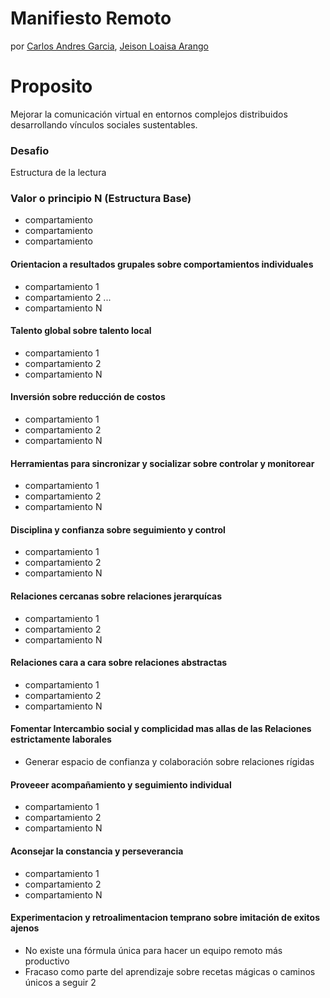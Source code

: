 # Manifiesto Remoto 
por [ Carlos Andres Garcia](https://www.linkedin.com/in/ggcarlosandres/), [Jeison Loaisa Arango](https://www.linkedin.com/in/jeison-loaisa-108aaa13b/)


# Proposito

Mejorar la comunicación virtual en entornos complejos distribuidos desarrollando vínculos sociales sustentables.

### Desafio


Estructura de la lectura
### Valor o principio N (Estructura Base)
 - compartamiento
 - compartamiento
 - compartamiento


#### **Orientacion a resultados grupales sobre comportamientos individuales**
 -  compartamiento 1
 -  compartamiento 2
 ...
 -  compartamiento N
#### **Talento global sobre talento local**
 -  compartamiento 1
 -  compartamiento 2
 -  compartamiento N

#### **Inversión sobre reducción de costos**
 -  compartamiento 1
 -  compartamiento 2
 -  compartamiento N

#### **Herramientas para sincronizar y socializar sobre controlar y monitorear**
 -  compartamiento 1
 -  compartamiento 2
 -  compartamiento N
 
#### **Disciplina y confianza sobre seguimiento y control**
 -  compartamiento 1
 -  compartamiento 2
 -  compartamiento N
 
#### **Relaciones cercanas sobre relaciones jerarquícas**
 -  compartamiento 1
 -  compartamiento 2
 -  compartamiento N
 
#### **Relaciones cara a cara sobre relaciones abstractas**
 -  compartamiento 1
 -  compartamiento 2
 -  compartamiento N
 
#### **Fomentar Intercambio social  y complicidad mas allas de las Relaciones estrictamente laborales**
 -  Generar espacio de confianza y colaboración sobre relaciones rígidas
 
#### **Proveeer acompañamiento y seguimiento individual** 
 -  compartamiento 1
 -  compartamiento 2
 -  compartamiento N
 
#### **Aconsejar la constancia y perseverancia**
 -  compartamiento 1
 -  compartamiento 2
 -  compartamiento N
 
#### **Experimentacion y retroalimentacion temprano sobre imitación de exitos ajenos**
 -  No existe una fórmula única para hacer un equipo remoto más productivo
 -  Fracaso como parte del aprendizaje sobre recetas mágicas o caminos únicos a seguir 2

